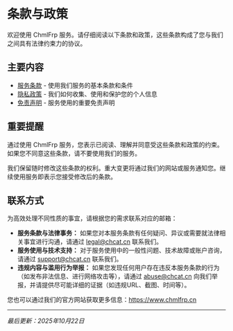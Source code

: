 # 条款与政策

欢迎使用 ChmlFrp 服务。请仔细阅读以下条款和政策，这些条款构成了您与我们之间具有法律约束力的协议。

## 主要内容

- [服务条款](./terms-of-service) - 使用我们服务的基本条款和条件
- [隐私政策](./privacy-policy) - 我们如何收集、使用和保护您的个人信息
- [免责声明](./disclaimer) - 服务使用的重要免责声明

## 重要提醒

通过使用 ChmlFrp 服务，您表示已阅读、理解并同意受这些条款和政策的约束。如果您不同意这些条款，请不要使用我们的服务。

我们保留随时修改这些条款的权利。重大变更将通过我们的网站或服务通知您。继续使用服务即表示您接受修改后的条款。

## 联系方式

为高效处理不同性质的事宜，请根据您的需求联系对应的邮箱：

- **服务条款与法律事务：** 如果您对本服务条款有任何疑问、异议或需要就法律相关事宜进行沟通，请通过 legal@chcat.cn 联系我们。
- **服务使用与技术支持：** 对于服务使用中的一般性问题、技术故障或账户咨询，请通过 support@chcat.cn 联系我们。
- **违规内容与滥用行为举报：** 如果您发现任何用户存在违反本服务条款的行为（如发布非法信息、进行网络攻击等），请通过 abuse@chcat.cn 向我们举报，并请提供尽可能详细的证据（如违规URL、截图、时间等）。

您也可以通过我们的官方网站获取更多信息：https://www.chmlfrp.cn

---

*最后更新：2025年10月22日*
